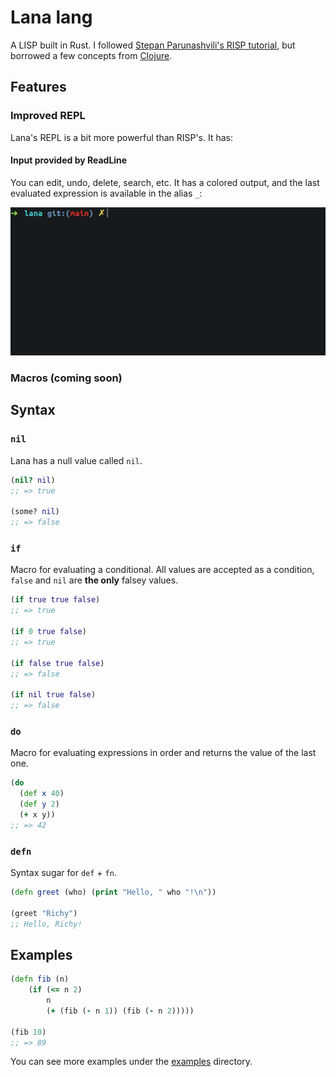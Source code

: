 # Lana lang

A LISP built in Rust. I followed [Stepan Parunashvili's RISP tutorial][risp], but borrowed a few
concepts from [Clojure][clojure].

## Features

### Improved REPL

Lana's REPL is a bit more powerful than RISP's. It has:

#### Input provided by ReadLine

You can edit, undo, delete, search, etc. It has a colored output, and the last evaluated expression is
available in the alias `_`:

![lana-repl-gif](./docs/lana-repl.gif)

### Macros (coming soon)

## Syntax

### `nil`

Lana has a null value called `nil`.

```clojure
(nil? nil)
;; => true

(some? nil)
;; => false
```

### `if`

Macro for evaluating a conditional. All values are accepted as a condition, `false` and `nil` are
**the only** falsey values.

```clojure
(if true true false)
;; => true

(if 0 true false)
;; => true

(if false true false)
;; => false

(if nil true false)
;; => false
```

### `do`

Macro for evaluating expressions in order and returns the value of the last one.

```clojure
(do
  (def x 40)
  (def y 2)
  (+ x y))
;; => 42
```

### `defn`

Syntax sugar for `def` + `fn`.

```clojure
(defn greet (who) (print "Hello, " who "!\n"))

(greet "Richy")
;; Hello, Richy!
```

## Examples

```clojure
(defn fib (n)
    (if (<= n 2)
        n
        (+ (fib (- n 1)) (fib (- n 2)))))

(fib 10)
;; => 89
```

You can see more examples under the [examples](./examples) directory.

[risp]: https://stopa.io/post/222
[clojure]: https://clojure.org/
